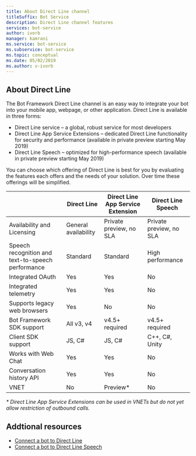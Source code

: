 ```yaml
---
title: About Direct Line channel
titleSuffix: Bot Service
description: Direct Line channel features
services: bot-service
author: ivorb
manager: kamrani
ms.service: bot-service
ms.subservice: bot-service
ms.topic: conceptual
ms.date: 05/02/2019
ms.author: v-ivorb
---
```


## About Direct Line

The Bot Framework Direct Line channel is an easy way to integrate your bot into your mobile app, webpage, or other application.
Direct Line is available in three forms:
- Direct Line service – a global, robust service for most developers
- Direct Line App Service Extensions – dedicated Direct Line functionality for security and performance (available in private preview starting May 2019)
- Direct Line Speech – optimized for high-performance speech (available in private preview starting May 2019)

You can choose which offering of Direct Line is best for you by evaluating the features each offers and the needs of your solution. 
Over time these offerings will be simplified.

|                            | Direct Line | Direct Line App Service Extension | Direct Line Speech |
|----------------------------|-------------|-----------------------------------|--------------------|
| Availability and Licensing    | General availability | Private preview, no SLA  | Private preview, no SLA |
| Speech recognition and text-to-speech performance | Standard | Standard | High performance |
| Integrated OAuth           | Yes | Yes | No |
| Integrated telemetry       | Yes | Yes | No |
| Supports legacy web browsers | Yes | No | No |
| Bot Framework SDK support | All v3, v4 | v4.5+ required | v4.5+ required |
| Client SDK support    | JS, C# | JS, C# | C++, C#, Unity |
| Works with Web Chat  | Yes | Yes | No|
| Conversation history API | Yes | Yes| No|
| VNET | No | Preview* | No |

_* Direct Line App Service Extensions can be used in VNETs but do not yet allow restriction of outbound calls._

## Addtional resources
- [Connect a bot to Direct Line](bot-service-channel-connect-directline.md)
- [Connect a bot to Direct Line Speech](bot-service-channel-connect-directlinespeech.md)
